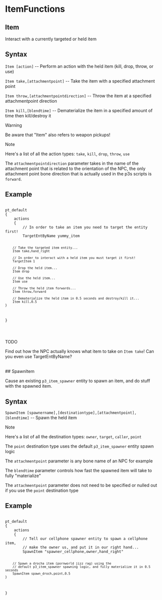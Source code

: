 # ItemFunctions

## Item
<p>Interact with a currently targeted or held item</p>

<h2>Syntax</h2>
<p><code class="language-js">Item [action]</code> -- Perform an action with the held item (kill, drop, throw, or use)</p>
<p><code class="language-js">Item take,[attachmentpoint]</code> -- Take the item with a specified attachment point</p>
<p><code class="language-js">Item throw,[attachmentpointdirection]</code> -- Throw the item at a specified attachmentpoint direction</p>
<p><code class="language-js">Item kill,[blendtime]</code> -- Dematerialize the item in a specified amount of time then kill/destroy it</p>

<div class="admonition warning">
<p class="admonition-title">Warning</p>
<p>Be aware that "Item" also refers to weapon pickups!</p>
</div>

<div class="admonition note">
<p class="admonition-title">Note</p>
<p>Here's a list of all the action types:
<code>take</code>, <code>kill</code>, <code>drop</code>, <code>throw</code>, <code>use</code></p>
<p>The <code>attachmentpointdirection</code> parameter takes in the name of the attachment point that is related to the orientation of the NPC,
the only attachment point bone direction that is actually used in the p3s scripts is <code>forward</code>.</p>

</div>

<h2>Example</h2>
<pre><code class="language-js">
pt_default
{
	actions
	{
		// In order to take an item you need to target the entity first!
		TargetEntByName yummy_item

		// Take the targeted item entity...
		Item take,hand_right

		// In order to interact with a held item you must target it first!
		TargetItem 1

		// Drop the held item...
		Item drop

		// Use the held item...
		Item use

		// Throw the held item forwards...
		Item throw,forward

		// Dematerialize the held item in 0.5 seconds and destroy/kill it...
		Item kill,0.5
	}
}

</code></pre>

<div class="admonition warning">
<p class="admonition-title">TODO</p>
<p>Find out how the NPC actually knows what item to take on <code>Item take</code>! Can you even use TargetEntByName?</p>
</div>

<br>
## SpawnItem
<p>Cause an existing <code>p3_item_spawner</code> entity to spawn an item, and do stuff with the spawned item.</p>

<h2>Syntax</h2>
<p><code class="language-js">SpawnItem [spawnername],[destinationtype],[attachmentpoint],[blendtime]</code> -- Spawn the held item</p>

<div class="admonition note">
<p class="admonition-title">Note</p>
<p>Here's a list of all the destination types:
<code>owner</code>, <code>target</code>, <code>caller</code>, <code>point</code></p>
<p>The <code>point</code> destination type uses the default <code>p3_item_spawner</code> entity spawn logic</p>
<p>The <code>attachmentpoint</code> parameter is any bone name of an NPC for example</p>
<p>The <code>blendtime</code> parameter controls how fast the spawned item will take to fully "materialize"</p>
<p>The <code>attachmentpoint</code> parameter does not need to be specified or nulled out if you use the <code>point</code> destination type</p>
</div>

<h2>Example</h2>
<pre><code class="language-js">
pt_default
{
	actions
	{
		// Tell our cellphone spawner entity to spawn a cellphone item,
		// make the owner us, and put it in our right hand...
		SpawnItem "spawner_cellphone,owner,hand_right"

		// Spawn a drocha item (pornworld jizz rag) using the 
		// default p3_item_spawner spawning logic, and fully materialize it in 0.5 seconds
		SpawnItem spawn_droch,point,0.5
	}
}
</code></pre>